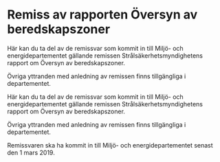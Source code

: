 # Remiss av rapporten Översyn av beredskapszoner

Här kan du ta del av de remissvar som kommit in till Miljö- och energidepartementet gällande remissen Strålsäkerhetsmyndighetens rapport om Översyn av beredskapszoner.

Övriga yttranden med anledning av remissen finns tillgängliga i departementet.

Här kan du ta del av de remissvar som kommit in till Miljö- och energidepartementet gällande remissen Strålsäkerhetsmyndighetens rapport om Översyn av beredskapszoner.

Övriga yttranden med anledning av remissen finns tillgängliga i departementet.

Remissvaren ska ha kommit in till Miljö- och energidepartementet senast den 1 mars 2019.
